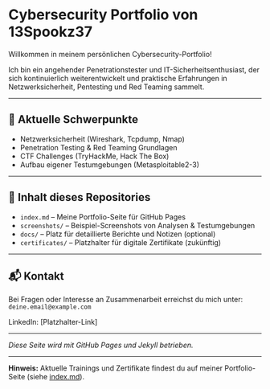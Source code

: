 # Cybersecurity Portfolio von 13Spookz37

Willkommen in meinem persönlichen Cybersecurity-Portfolio!

Ich bin ein angehender Penetrationstester und IT-Sicherheitsenthusiast, der sich kontinuierlich weiterentwickelt und praktische Erfahrungen in Netzwerksicherheit, Pentesting und Red Teaming sammelt.

---

## 🚀 Aktuelle Schwerpunkte

- Netzwerksicherheit (Wireshark, Tcpdump, Nmap)  
- Penetration Testing & Red Teaming Grundlagen  
- CTF Challenges (TryHackMe, Hack The Box)  
- Aufbau eigener Testumgebungen (Metasploitable2-3)  

---

## 📂 Inhalt dieses Repositories

- `index.md` – Meine Portfolio-Seite für GitHub Pages  
- `screenshots/` – Beispiel-Screenshots von Analysen & Testumgebungen  
- `docs/` – Platz für detaillierte Berichte und Notizen (optional)  
- `certificates/` – Platzhalter für digitale Zertifikate (zukünftig)

---

## 📬 Kontakt

Bei Fragen oder Interesse an Zusammenarbeit erreichst du mich unter:  
`deine.email@example.com`  

LinkedIn: [Platzhalter-Link]

---

*Diese Seite wird mit GitHub Pages und Jekyll betrieben.*

---

**Hinweis:** Aktuelle Trainings und Zertifikate findest du auf meiner Portfolio-Seite (siehe [index.md](https://13spookz37.github.io/)).
